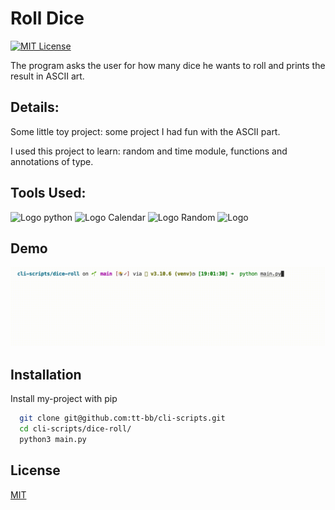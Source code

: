# Roll Dice

[![MIT License](https://img.shields.io/badge/License-MIT-success.svg)](https://choosealicense.com/licenses/mit/)

The program asks the user for how many dice he wants to roll and prints the result in ASCII art.

## Details:

Some little toy project: some project I had fun with the ASCII part.

I used this project to learn: random and time module, functions and annotations of type.


## Tools Used:

![Logo python](https://img.shields.io/badge/Python-v3.10.6-success?style=flat&logo=python&logoColor=white)
![Logo Calendar](https://img.shields.io/badge/Module%20Calendar-v3.10.6-success?style=flat&logo=google-calendar&logoColor=white)
![Logo Random](https://img.shields.io/badge/Module%20Random-v3.10.6-success?style=flat&logo=4chan&logoColor=white)
![Logo](https://img.shields.io/badge/VisualStudioCode-v1.71.2-success?style=flat&logo=visual-studio-code&logoColor=white)

## Demo

![Demo Dice Roll](dice-roll.gif)

## Installation

Install my-project with pip

```bash
  git clone git@github.com:tt-bb/cli-scripts.git
  cd cli-scripts/dice-roll/
  python3 main.py
```
    
## License

[MIT](https://choosealicense.com/licenses/mit/)
